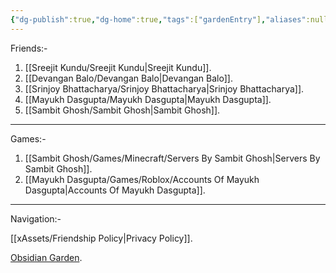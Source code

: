 ```yaml
---
{"dg-publish":true,"dg-home":true,"tags":["gardenEntry"],"aliases":null,"permalink":"/shatadru-bose/","dgPassFrontmatter":true}
---
```


Friends:-
1. [[Sreejit Kundu/Sreejit Kundu\|Sreejit Kundu]].
2. [[Devangan Balo/Devangan Balo\|Devangan Balo]].
3. [[Srinjoy Bhattacharya/Srinjoy Bhattacharya\|Srinjoy Bhattacharya]].
4. [[Mayukh Dasgupta/Mayukh Dasgupta\|Mayukh Dasgupta]].
5. [[Sambit Ghosh/Sambit Ghosh\|Sambit Ghosh]].
---
Games:-
1. [[Sambit Ghosh/Games/Minecraft/Servers By Sambit Ghosh\|Servers By Sambit Ghosh]].
2. [[Mayukh Dasgupta/Games/Roblox/Accounts Of Mayukh Dasgupta\|Accounts Of Mayukh Dasgupta]].

---
Navigation:-

[[xAssets/Friendship Policy\|Privacy Policy]].

[Obsidian Garden](https://digitalgarden-obsidian-shatadru.netlify.app/).